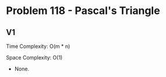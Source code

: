 # Problem 118 - Pascal's Triangle

## V1

Time Complexity: O(m * n)

Space Complexity: O(1)

- None.
